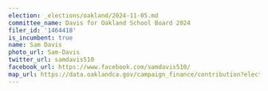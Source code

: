 ```yaml
---
election: _elections/oakland/2024-11-05.md
committee_name: Davis for Oakland School Board 2024
filer_id: '1464418'
is_incumbent: true
name: Sam Davis
photo_url: Sam-Davis
twitter_url: samdavis510
facebook_url: https://www.facebook.com/samdavis510/
map_url: https://data.oaklandca.gov/campaign_finance/contribution?electionYear=2024&candidates=1464418&since=2021-07-07&until=2024-08-09
---
```

